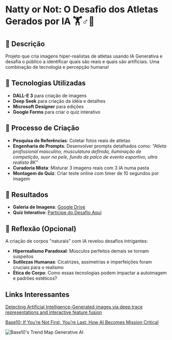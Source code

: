 # Natty or Not: O Desafio dos Atletas Gerados por IA 🏋️♂️🤖

## 📒 Descrição
Projeto que cria imagens hiper-realistas de atletas usando IA Generativa e desafia o público a identificar quais são reais e quais são artificiais. Uma combinação de tecnologia e percepção humana!

## 🤖 Tecnologias Utilizadas
- **DALL-E 3** para criação de imagens
- **Deep Seek** para criação da idéia e detalhes
- **Microsoft Designer** para edições
- **Google Forms** para criar o quiz interativo

## 🧐 Processo de Criação
- **Pesquisa de Referências**: Coletar fotos reais de atletas
- **Engenharia de Prompts**: Desenvolver prompts detalhados como:
   *"Atleta profissional masculino, musculatura definida, iluminação de competição, suor na pele, fundo de palco de evento esportivo, ultra realista 8K"*
- **Curadoria Mista**: Misturar 3 imagens reais com 3 IA numa pasta
- **Montagem do Quiz**: Criar teste online com timer de 10 segundos por imagem

## 🚀 Resultados
- **Galeria de Imagens**: [Google Drive](https://drive.google.com/drive/folders/10gqKnrPkUJFsSNcNMqoDpsbz6oTjDf_n)
- **Quiz Interativo**: [Participe do Desafio Aqui](https://docs.google.com/forms/d/e/1FAIpQLSe_17aajQZt2xYnWZBjxRkk0-UDGdkAs_o7snT9kdqoGUk1ZA/viewform?usp=header)

## 💭 Reflexão (Opcional)
A criação de corpos "naturais" com IA revelou desafios intrigantes:
- **Hiperrealismo Paradoxal**: Músculos perfeitos demais se tornam suspeitos
- **Sutilezas Humanas**: Cicatrizes, assimetrias e imperfeições foram cruciais para o realismo
- **Ética do Corpo**: Como essas tecnologias podem impactar a autoimagem e padrões estéticos?


## Links Interessantes

[Detecting Artificial Intelligence-Generated images via deep trace representations and interactive feature fusion](https://www.sciencedirect.com/science/article/abs/pii/S1566253524003567)

[Base10: If You’re Not First, You’re Last: How AI Becomes Mission Critical](https://base10.vc/post/generative-ai-mission-critical/)

![Base10's Trend Map Generative AI](https://github.com/digitalinnovationone/lab-natty-or-not/assets/730492/f4df26e8-f8f7-4419-8252-c69d73ea930c)



